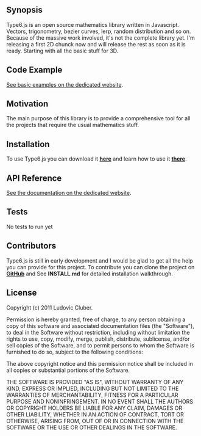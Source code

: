 ## Synopsis

Type6.js is an open source mathematics library written in Javascript.
Vectors, trigonometry, bezier curves, lerp, random distribution and so on.
Because of the massive work involved, it's not the complete library yet. I'm releasing a first 2D chunck now and will release the rest as soon as it is ready. Starting with all the basic stuff for 3D.

## Code Example

[See basic examples on the dedicated website](http://orbisjs.lcluber.com/#example).

## Motivation

The main purpose of this library is to provide a comprehensive tool for all the projects that require the usual mathematics stuff.

## Installation

To use Type6.js you can download it **[here](http://type6js.lcluber.com/#download)** and learn how to use it **[there](http://type6js.lcluber.com/#example)**.

## API Reference

[See the documentation on the dedicated website](http://type6js.lcluber.com/doc/).

## Tests

No tests to run yet

## Contributors

Type6.js is still in early development and I would be glad to get all the help you can provide for this project.
To contribute you can clone the project on **[GitHub](https://github.com/LCluber/Type6.js)** and See **INSTALL.md** for detailed installation walkthrough.

## License

Copyright (c) 2011 Ludovic Cluber.

Permission is hereby granted, free of charge, to any person obtaining a copy
of this software and associated documentation files (the "Software"), to deal
in the Software without restriction, including without limitation the rights
to use, copy, modify, merge, publish, distribute, sublicense, and/or sell
copies of the Software, and to permit persons to whom the Software is
furnished to do so, subject to the following conditions:

The above copyright notice and this permission notice shall be included in all
copies or substantial portions of the Software.

THE SOFTWARE IS PROVIDED "AS IS", WITHOUT WARRANTY OF ANY KIND, EXPRESS OR
IMPLIED, INCLUDING BUT NOT LIMITED TO THE WARRANTIES OF MERCHANTABILITY,
FITNESS FOR A PARTICULAR PURPOSE AND NONINFRINGEMENT. IN NO EVENT SHALL THE
AUTHORS OR COPYRIGHT HOLDERS BE LIABLE FOR ANY CLAIM, DAMAGES OR OTHER
LIABILITY, WHETHER IN AN ACTION OF CONTRACT, TORT OR OTHERWISE, ARISING FROM,
OUT OF OR IN CONNECTION WITH THE SOFTWARE OR THE USE OR OTHER DEALINGS IN THE
SOFTWARE.

